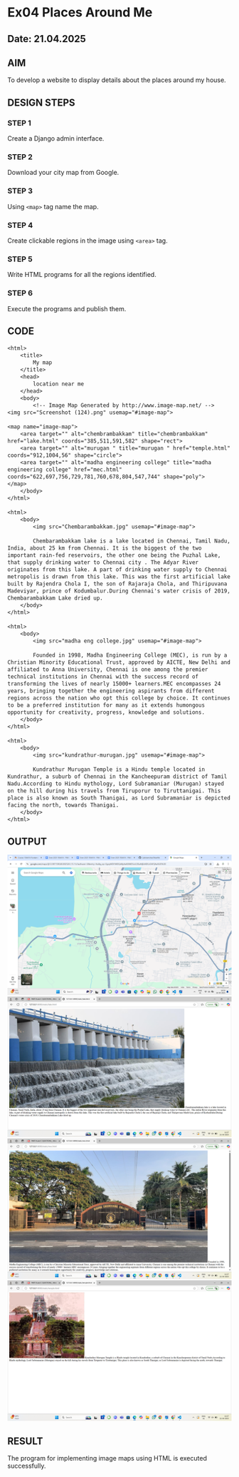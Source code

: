 # Ex04 Places Around Me
## Date: 21.04.2025

## AIM
To develop a website to display details about the places around my house.

## DESIGN STEPS

### STEP 1
Create a Django admin interface.

### STEP 2
Download your city map from Google.

### STEP 3
Using ```<map>``` tag name the map.

### STEP 4
Create clickable regions in the image using ```<area>``` tag.

### STEP 5
Write HTML programs for all the regions identified.

### STEP 6
Execute the programs and publish them.

## CODE
```
<html>
    <title>
        My map
    </title>
    <head>
        location near me
    </head>
    <body>
        <!-- Image Map Generated by http://www.image-map.net/ -->
<img src="Screenshot (124).png" usemap="#image-map">

<map name="image-map">
    <area target="" alt="chembrambakkam" title="chembrambakkam" href="lake.html" coords="385,511,591,582" shape="rect">
    <area target="" alt="murugan " title="murugan " href="temple.html" coords="912,1004,56" shape="circle">
    <area target="" alt="madha engineering college" title="madha engineering college" href="mec.html" coords="622,697,756,729,781,760,678,804,547,744" shape="poly">
</map>
    </body>
</html>

<html>
    <body>
        <img src="Chembarambakkam.jpg" usemap="#image-map">
    
        Chembarambakkam lake is a lake located in Chennai, Tamil Nadu, India, about 25 km from Chennai. It is the biggest of the two important rain-fed reservoirs, the other one being the Puzhal Lake, that supply drinking water to Chennai city . The Adyar River originates from this lake. A part of drinking water supply to Chennai metropolis is drawn from this lake. This was the first artificial lake built by Rajendra Chola I, the son of Rajaraja Chola, and Thiripuvana Madeviyar, prince of Kodumbalur.During Chennai's water crisis of 2019, Chembarambakkam Lake dried up.
    </body>
</html>

<html>
    <body>
        <img src="madha eng college.jpg" usemap="#image-map">
        
        Founded in 1998, Madha Engineering College (MEC), is run by a Christian Minority Educational Trust, approved by AICTE, New Delhi and affiliated to Anna University, Chennai is one among the premier technical institutions in Chennai with the success record of transforming the lives of nearly 15000+ learners.MEC encompasses 24 years, bringing together the engineering aspirants from different regions across the nation who opt this college by choice. It continues to be a preferred institution for many as it extends humongous opportunity for creativity, progress, knowledge and solutions.
    </body>
</html>

<html>
    <body>
        <img src="kundrathur-murugan.jpg" usemap="#image-map">
        
        Kundrathur Murugan Temple is a Hindu temple located in Kundrathur, a suburb of Chennai in the Kancheepuram district of Tamil Nadu.According to Hindu mythology, Lord Subramaniar (Murugan) stayed on the hill during his travels from Tiruporur to Tiruttanigai. This place is also known as South Thanigai, as Lord Subramaniar is depicted facing the north, towards Thanigai.
    </body>
</html>
```
## OUTPUT
![alt text](<Screenshot (124)-1.png>)
![alt text](<Screenshot (126).png>)
![alt text](<Screenshot (127).png>)
![alt text](<Screenshot (128).png>)





## RESULT
The program for implementing image maps using HTML is executed successfully.
